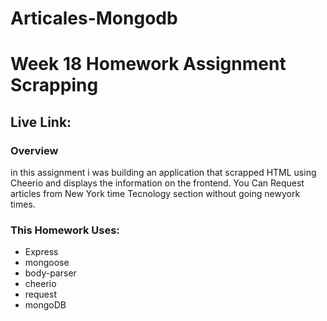 # Articales-Mongodb

# Week 18 Homework Assignment Scrapping

## Live Link:



### Overview

in this assignment i was building an application that scrapped HTML using Cheerio and displays the information on the frontend. You Can Request articles from New York time Tecnology section without going newyork times.

### This Homework Uses:

* Express
* mongoose
* body-parser
* cheerio
* request
* mongoDB